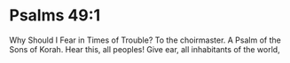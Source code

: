 # Psalms 49:1

Why Should I Fear in Times of Trouble? To the choirmaster. A Psalm of the Sons of Korah. Hear this, all peoples! Give ear, all inhabitants of the world,
